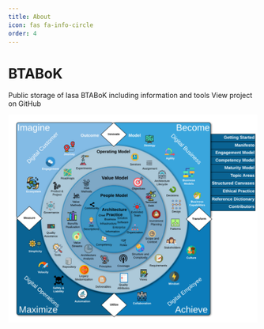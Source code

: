 ```yaml
---
title: About
icon: fas fa-info-circle
order: 4
---
```


# BTABoK

Public storage of Iasa BTABoK including information and tools View project on GitHub

![Business Technology Architecture Body of Knowledge](assets/img/Enterprise-3.0-BTABoK.png)

